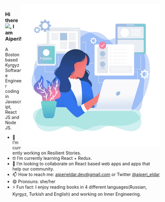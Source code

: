 
<img align="right" src="https://github.com/aiperieldar/aiperieldar/blob/master/female-developer-vector.jpg" alt="popo" width=450px height=465px/>

### Hi there <img src="https://raw.githubusercontent.com/MartinHeinz/MartinHeinz/master/wave.gif" width="30px">, I am Aiperi!

A Boston based Kyrgyz Software Engineer coding in Javascript, React JS and Node JS.

- 🔭 I’m currently working on Resilient Stories.
- 🤓 I’m currently learning React + Redux.
- 👯 I’m looking to collaborate on React based web apps and apps that help our community.
- 📫 How to reach me: aiperieldar.dev@gmail.com or Twitter [@aiperi_eldar](twitter.com/aiperi_eldar)
- 😄 Pronouns: she/her
- ⚡ Fun fact: I enjoy reading books in 4 different languages(Russian, Kyrgyz, Turkish and English) and working on Inner Engineering.  
